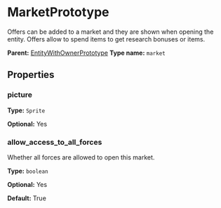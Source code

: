 # MarketPrototype

Offers can be added to a market and they are shown when opening the entity. Offers allow to spend items to get research bonuses or items.

**Parent:** [EntityWithOwnerPrototype](EntityWithOwnerPrototype.md)
**Type name:** `market`

## Properties

### picture

**Type:** `Sprite`

**Optional:** Yes

### allow_access_to_all_forces

Whether all forces are allowed to open this market.

**Type:** `boolean`

**Optional:** Yes

**Default:** True

